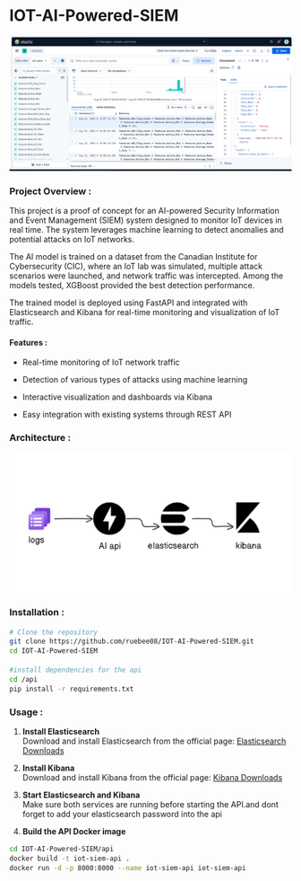 # IOT-AI-Powered-SIEM


![Alt text](images/siem_visualisation.png)

### Project Overview :

This project is a proof of concept for an AI-powered Security Information and Event Management (SIEM) system designed to monitor IoT devices in real time. The system leverages machine learning to detect anomalies and potential attacks on IoT networks.

The AI model is trained on a dataset from the Canadian Institute for Cybersecurity (CIC), where an IoT lab was simulated, multiple attack scenarios were launched, and network traffic was intercepted. Among the models tested, XGBoost provided the best detection performance.

The trained model is deployed using FastAPI and integrated with Elasticsearch and Kibana for real-time monitoring and visualization of IoT traffic.

#### Features : 

   - Real-time monitoring of IoT network traffic

   - Detection of various types of attacks using machine learning

   - Interactive visualization and dashboards via Kibana

   - Easy integration with existing systems through REST API

     
### Architecture :
![Alt text](images/schema.png)


### Installation  :

```bash
# Clone the repository
git clone https://github.com/ruebee08/IOT-AI-Powered-SIEM.git
cd IOT-AI-Powered-SIEM

#install dependencies for the api
cd /api
pip install -r requirements.txt
```

### Usage :   
1. **Install Elasticsearch**  
   Download and install Elasticsearch from the official page: [Elasticsearch Downloads](https://www.elastic.co/downloads/elasticsearch)

2. **Install Kibana**  
   Download and install Kibana from the official page: [Kibana Downloads](https://www.elastic.co/downloads/kibana)

3. **Start Elasticsearch and Kibana**  
   Make sure both services are running before starting the API.and dont forget to add your elasticsearch password into the api 

4. **Build the API Docker image**  
```bash
cd IOT-AI-Powered-SIEM/api
docker build -t iot-siem-api .
docker run -d -p 8000:8000 --name iot-siem-api iot-siem-api
```





